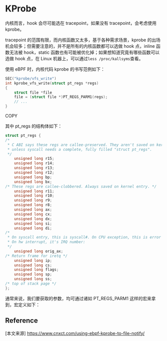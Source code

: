 # KProbe

内核而言，hook 会尽可能选在 tracepoint，如果没有 tracepoint，会考虑使用 kprobe。

tracepoint 的范围有限，而内核函数又太多，基于各种需求场景，kprobe 的出场机会较多；但需要注意的，并不是所有的内核函数都可以选做 hook 点，inline 函数无法被 hook，static 函数也有可能被优化掉；如果想知道究竟有哪些函数可以选做 hook 点，在 Linux 机器上，可以通过`less /proc/kallsyms`查看。

使用 eBPF 时，内核代码 kprobe 的书写范例如下：

```c
SEC("kprobe/vfs_write")
int kprobe_vfs_write(struct pt_regs *regs)
{
    struct file *file
    file = (struct file *)PT_REGS_PARM1(regs);
    // ...
}
```

COPY

其中 pt_regs 的结构体如下：

```c
struct pt_regs {
/*
 * C ABI says these regs are callee-preserved. They aren't saved on kernel entry
 * unless syscall needs a complete, fully filled "struct pt_regs".
 */
    unsigned long r15;
    unsigned long r14;
    unsigned long r13;
    unsigned long r12;
    unsigned long bp;
    unsigned long bx;
/* These regs are callee-clobbered. Always saved on kernel entry. */
    unsigned long r11;
    unsigned long r10;
    unsigned long r9;
    unsigned long r8;
    unsigned long ax;
    unsigned long cx;
    unsigned long dx;
    unsigned long si;
    unsigned long di;
/*
 * On syscall entry, this is syscall#. On CPU exception, this is error code.
 * On hw interrupt, it's IRQ number:
 */
    unsigned long orig_ax;
/* Return frame for iretq */
    unsigned long ip;
    unsigned long cs;
    unsigned long flags;
    unsigned long sp;
    unsigned long ss;
/* top of stack page */
};
```

通常来说，我们要获取的参数，均可通过诸如 PT_REGS_PARM1 这样的宏来拿到，宏定义如下：



## Reference

[本文来源] https://www.cnxct.com/using-ebpf-kprobe-to-file-notify/



